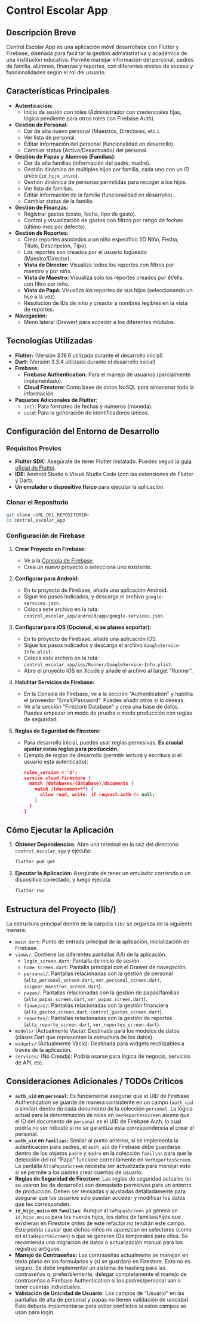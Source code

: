 # Control Escolar App

## Descripción Breve

Control Escolar App es una aplicación móvil desarrollada con Flutter y Firebase, diseñada para facilitar la gestión administrativa y académica de una institución educativa. Permite manejar información del personal, padres de familia, alumnos, finanzas y reportes, con diferentes niveles de acceso y funcionalidades según el rol del usuario.

## Características Principales

*   **Autenticación:**
    *   Inicio de sesión con roles (Administrador con credenciales fijas, lógica pendiente para otros roles con Firebase Auth).
*   **Gestión de Personal:**
    *   Dar de alta nuevo personal (Maestros, Directores, etc.).
    *   Ver lista de personal.
    *   Editar información del personal (funcionalidad en desarrollo).
    *   Cambiar status (Activo/Desactivado) del personal.
*   **Gestión de Papás y Alumnos (Familias):**
    *   Dar de alta familias (información del padre, madre).
    *   Gestión dinámica de múltiples hijos por familia, cada uno con un ID único (`id_hijo_unico`).
    *   Gestión dinámica de personas permitidas para recoger a los hijos.
    *   Ver lista de familias.
    *   Editar información de la familia (funcionalidad en desarrollo).
    *   Cambiar status de la familia.
*   **Gestión de Finanzas:**
    *   Registrar gastos (costo, fecha, tipo de gasto).
    *   Control y visualización de gastos con filtros por rango de fechas (último mes por defecto).
*   **Gestión de Reportes:**
    *   Crear reportes asociados a un niño específico (ID Niño, Fecha, Título, Descripción, Tipo).
    *   Los reportes son creados por el usuario logueado (Maestro/Director).
    *   **Vista de Director:** Visualiza todos los reportes con filtros por maestro y por niño.
    *   **Vista de Maestro:** Visualiza solo los reportes creados por él/ella, con filtro por niño.
    *   **Vista de Papá:** Visualiza los reportes de sus hijos (seleccionando un hijo a la vez).
    *   Resolución de IDs de niño y creador a nombres legibles en la vista de reportes.
*   **Navegación:**
    *   Menú lateral (Drawer) para acceder a los diferentes módulos.

## Tecnologías Utilizadas

*   **Flutter:** (Versión 3.19.6 utilizada durante el desarrollo inicial)
*   **Dart:** (Versión 3.3.4 utilizada durante el desarrollo inicial)
*   **Firebase:**
    *   **Firebase Authentication:** Para el manejo de usuarios (parcialmente implementado).
    *   **Cloud Firestore:** Como base de datos NoSQL para almacenar toda la información.
*   **Paquetes Adicionales de Flutter:**
    *   `intl`: Para formateo de fechas y números (moneda).
    *   `uuid`: Para la generación de identificadores únicos.

## Configuración del Entorno de Desarrollo

### Requisitos Previos

*   **Flutter SDK:** Asegúrate de tener Flutter instalado. Puedes seguir la [guía oficial de Flutter](https://flutter.dev/docs/get-started/install).
*   **IDE:** Android Studio o Visual Studio Code (con las extensiones de Flutter y Dart).
*   **Un emulador o dispositivo físico** para ejecutar la aplicación.

### Clonar el Repositorio

```bash
git clone <URL_DEL_REPOSITORIO>
cd control_escolar_app
```

### Configuración de Firebase

1.  **Crear Proyecto en Firebase:**
    *   Ve a la [Consola de Firebase](https://console.firebase.google.com/).
    *   Crea un nuevo proyecto o selecciona uno existente.

2.  **Configurar para Android:**
    *   En tu proyecto de Firebase, añade una aplicación Android.
    *   Sigue los pasos indicados, y descarga el archivo `google-services.json`.
    *   Coloca este archivo en la ruta: `control_escolar_app/android/app/google-services.json`.

3.  **Configurar para iOS (Opcional, si se planea soportar):**
    *   En tu proyecto de Firebase, añade una aplicación iOS.
    *   Sigue los pasos indicados y descarga el archivo `GoogleService-Info.plist`.
    *   Coloca este archivo en la ruta: `control_escolar_app/ios/Runner/GoogleService-Info.plist`.
    *   Abre el proyecto iOS en Xcode y añade el archivo al target "Runner".

4.  **Habilitar Servicios de Firebase:**
    *   En la Consola de Firebase, ve a la sección "Authentication" y habilita el proveedor "Email/Password". Puedes añadir otros si lo deseas.
    *   Ve a la sección "Firestore Database" y crea una base de datos. Puedes empezar en modo de prueba o modo producción con reglas de seguridad.

5.  **Reglas de Seguridad de Firestore:**
    *   Para desarrollo inicial, puedes usar reglas permisivas. **Es crucial ajustar estas reglas para producción.**
    *   Ejemplo de reglas de desarrollo (permitir lectura y escritura si el usuario está autenticado):
        ```json
        rules_version = '2';
        service cloud.firestore {
          match /databases/{database}/documents {
            match /{document=**} {
              allow read, write: if request.auth != null;
            }
          }
        }
        ```

## Cómo Ejecutar la Aplicación

1.  **Obtener Dependencias:**
    Abre una terminal en la raíz del directorio `control_escolar_app` y ejecuta:
    ```bash
    flutter pub get
    ```

2.  **Ejecutar la Aplicación:**
    Asegúrate de tener un emulador corriendo o un dispositivo conectado, y luego ejecuta:
    ```bash
    flutter run
    ```

## Estructura del Proyecto (lib/)

La estructura principal dentro de la carpeta `lib/` se organiza de la siguiente manera:

*   `main.dart`: Punto de entrada principal de la aplicación, inicialización de Firebase.
*   `views/`: Contiene las diferentes pantallas (UI) de la aplicación.
    *   `login_screen.dart`: Pantalla de inicio de sesión.
    *   `home_screen.dart`: Pantalla principal con el Drawer de navegación.
    *   `personal/`: Pantallas relacionadas con la gestión de personal (`alta_personal_screen.dart`, `ver_personal_screen.dart`, `asignar_maestros_screen.dart`).
    *   `papas/`: Pantallas relacionadas con la gestión de papás/familias (`alta_papas_screen.dart`, `ver_papas_screen.dart`).
    *   `finanzas/`: Pantallas relacionadas con la gestión financiera (`alta_gastos_screen.dart`, `control_gastos_screen.dart`).
    *   `reportes/`: Pantallas relacionadas con la gestión de reportes (`alta_reporte_screen.dart`, `ver_reportes_screen.dart`).
*   `models/` (Actualmente Vacía): Destinada para los modelos de datos (clases Dart que representan la estructura de los datos).
*   `widgets/` (Actualmente Vacía): Destinada para widgets reutilizables a través de la aplicación.
*   `services/` (No Creada): Podría usarse para lógica de negocio, servicios de API, etc.

## Consideraciones Adicionales / TODOs Críticos

*   **`auth_uid` en `personal`:** Es fundamental asegurar que el UID de Firebase Authentication se guarde de manera consistente en un campo (`auth_uid` o similar) dentro de cada documento de la colección `personal`. La lógica actual para la determinación de roles en `VerReportesScreen` asume que el ID del documento de `personal` *es* el UID de Firebase Auth, lo cual podría no ser robusto si no se garantiza esta correspondencia al crear el personal.
*   **`auth_uid` en `familias`:** Similar al punto anterior, si se implementa la autenticación para padres, el `auth_uid` de Firebase debe guardarse dentro de los objetos `padre` y `madre` en la colección `familias` para que la detección del rol "Papa" funcione correctamente en `VerReportesScreen`. La pantalla `AltaPapasScreen` necesita ser actualizada para manejar esto si se permite a los padres crear cuentas de usuario.
*   **Reglas de Seguridad de Firestore:** Las reglas de seguridad actuales (si se usaron las de desarrollo) son demasiado permisivas para un entorno de producción. Deben ser revisadas y ajustadas detalladamente para asegurar que los usuarios solo puedan acceder y modificar los datos que les corresponden.
*   **`id_hijo_unico` en `familias`:** Aunque `AltaPapasScreen` ya genera un `id_hijo_unico` para los nuevos hijos, los datos de familias/hijos que existieran en Firestore *antes* de este refactor no tendrán este campo. Esto podría causar que dichos niños no aparezcan en selectores (como en `AltaReporteScreen`) o que se generen IDs temporales para ellos. Se recomienda una migración de datos o actualización manual para los registros antiguos.
*   **Manejo de Contraseñas:** Las contraseñas actualmente se manejan en texto plano en los formularios y (si se guardan) en Firestore. Esto no es seguro. Se debe implementar un sistema de hashing para las contraseñas o, preferiblemente, delegar completamente el manejo de contraseñas a Firebase Authentication si los padres/personal van a tener cuentas individuales.
*   **Validación de Unicidad de Usuario:** Los campos de "Usuario" en las pantallas de alta de personal y papás no tienen validación de unicidad. Esto debería implementarse para evitar conflictos si estos campos se usan para login.
